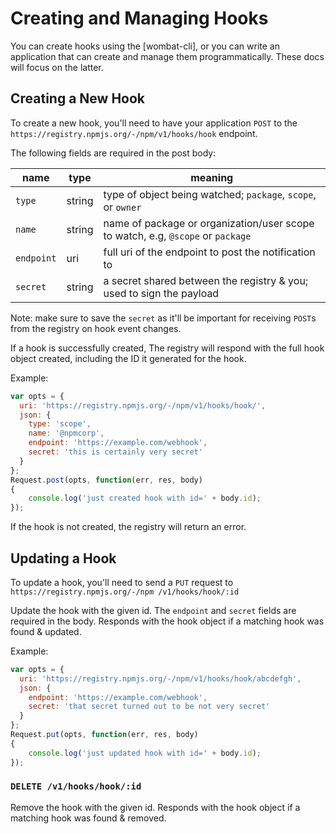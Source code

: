 # Creating and Managing Hooks

You can create hooks using the [wombat-cli], or you can write
an application that can create and manage them programmatically.
These docs will focus on the latter.

## Creating a New Hook

To create a new hook, you'll need to have your application `POST` to
the `https://registry.npmjs.org/-/npm/v1/hooks/hook` endpoint.

The following fields are required in the post body:

| name | type | meaning |
| ---- | ---- | ------- |
| `type` | string | type of object being watched; `package`, `scope`, or `owner` |
| `name` | string | name of package or organization/user scope to watch, e.g, `@scope` or `package` |
| `endpoint` | uri | full uri of the endpoint to post the notification to |
| `secret` | string | a secret shared between the registry & you; used to sign the payload |

Note: make sure to save the `secret` as it'll be important for receiving `POST`s
from the registry on hook event changes.

If a hook is successfully created, The registry will respond with the full hook object created,
including the ID it generated for the hook.

Example:

```js
var opts = {
  uri: 'https://registry.npmjs.org/-/npm/v1/hooks/hook/',
  json: {
    type: 'scope',
    name: '@npmcorp',
    endpoint: 'https://example.com/webhook',
    secret: 'this is certainly very secret'
  }
};
Request.post(opts, function(err, res, body)
{
    console.log('just created hook with id=' + body.id);
});
```

If the hook is not created, the registry will return an error.

## Updating a Hook

To update a hook, you'll need to send a `PUT` request to 
`https://registry.npmjs.org/-/npm /v1/hooks/hook/:id`

Update the hook with the given id. The `endpoint` and `secret` fields are required in the body. Responds with the hook object if a matching hook was found & updated.

Example:

```js
var opts = {
  uri: 'https://registry.npmjs.org/-/npm/v1/hooks/hook/abcdefgh',
  json: {
    endpoint: 'https://example.com/webhook',
    secret: 'that secret turned out to be not very secret'
  }
};
Request.put(opts, function(err, res, body)
{
    console.log('just updated hook with id=' + body.id);
});
```

### `DELETE /v1/hooks/hook/:id`

Remove the hook with the given id. Responds with the hook object if a matching hook was found & removed.
